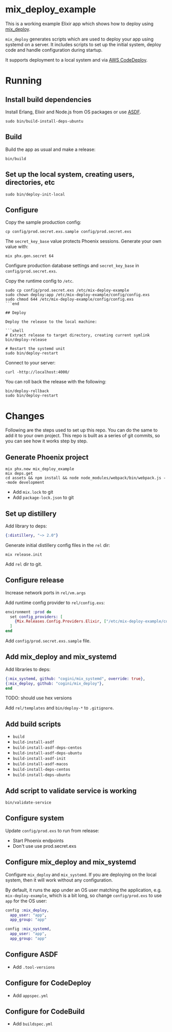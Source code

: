 # mix_deploy_example

This is a working example Elixir app which shows how to deploy using
[mix_deploy](https://github.com/cogini/mix_deploy).

`mix_deploy` generates scripts which are used to deploy your app using systemd
on a server. It includes scripts to set up the initial system, deploy
code and handle configuration during startup.

It supports deployment to a local system and via [AWS CodeDeploy](https://aws.amazon.com/codedeploy/).

# Running

## Install build dependencies

Install Erlang, Elixir and Node.js from OS packages or use
[ASDF](https://www.cogini.com/blog/using-asdf-with-elixir-and-phoenix/).

```shell
sudo bin/build-install-deps-ubuntu
```

## Build

Build the app as usual and make a release:

```shell
bin/build
```

## Set up the local system, creating users, directories, etc

```shell
sudo bin/deploy-init-local
```

## Configure

Copy the sample production config:

```shell
cp config/prod.secret.exs.sample config/prod.secret.exs
```

The `secret_key_base` value protects Phoenix sessions. Generate your own value with:

```shell
mix phx.gen.secret 64
```

Configure production database settings and `secret_key_base` in `config/prod.secret.exs`.

Copy the runtime config to `/etc`.

```shell
sudo cp config/prod.secret.exs /etc/mix-deploy-example
sudo chown deploy:app /etc/mix-deploy-example/config/config.exs
sudo chmod 644 /etc/mix-deploy-example/config/config.exs
```end

## Deploy

Deploy the release to the local machine:

```shell
# Extract release to target directory, creating current symlink
bin/deploy-release

# Restart the systemd unit
sudo bin/deploy-restart
```

Connect to your server:

```shell
curl -http://localhost:4000/
```

You can roll back the release with the following:

```shell
bin/deploy-rollback
sudo bin/deploy-restart
```

# Changes

Following are the steps used to set up this repo. You can do the same to add
it to your own project. This repo is built as a series of git commits, so you
can see how it works step by step.

## Generate Phoenix project

```shell
mix phx.new mix_deploy_example
mix deps.get
cd assets && npm install && node node_modules/webpack/bin/webpack.js --mode development
```

* Add `mix.lock` to git
* Add `package-lock.json` to git

## Set up distillery

Add library to deps:

```elixir
{:distillery, "~> 2.0"}
```

Generate initial distillery config files in the `rel` dir:

```shell
mix release.init
```

Add `rel` dir to git.

## Configure release

Increase network ports in `rel/vm.args`

Add runtime config provider to `rel/config.exs`:

```elixir
environment :prod do
  set config_providers: [
    {Mix.Releases.Config.Providers.Elixir, ["/etc/mix-deploy-example/config.exs"]}
  ]
end
```

Add `config/prod.secret.exs.sample` file.

## Add mix_deploy and mix_systemd

Add libraries to deps:

```elixir
{:mix_systemd, github: "cogini/mix_systemd", override: true},
{:mix_deploy, github: "cogini/mix_deploy"},
end
```
TODO: should use hex versions

Add `rel/templates` and `bin/deploy-*` to `.gitignore`.

## Add build scripts

* `build`
* `build-install-asdf`
* `build-install-asdf-deps-centos`
* `build-install-asdf-deps-ubuntu`
* `build-install-asdf-init`
* `build-install-asdf-macos`
* `build-install-deps-centos`
* `build-install-deps-ubuntu`

## Add script to validate service is working

`bin/validate-service`

## Configure system

Update `config/prod.exs` to run from release:

* Start Phoenix endpoints
* Don't use use prod.secret.exs

## Configure mix_deploy and mix_systemd

Configure `mix_deploy` and `mix_systemd`. If you are deploying on the
local system, then it will work without any configuration.

By default, it runs the app under an OS user matching the application,
e.g. `mix-deploy-example`, which is a bit long, so
change `config/prod.exs` to use `app` for the OS user:

```elixir
config :mix_deploy,
  app_user: "app",
  app_group: "app"

config :mix_systemd,
  app_user: "app",
  app_group: "app"
```

## Configure ASDF

* Add `.tool-versions`

## Configure for CodeDeploy

* Add `appspec.yml`

## Configure for CodeBuild

* Add `buildspec.yml`
